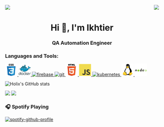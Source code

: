 <!-- <p align="center">
  Visitor count<br>
  <img src="https://profile-counter.glitch.me/holix13/count.svg" />
</p> -->

<p>
  <a href="https://count.getloli.com/"><img src="https://count.getloli.com/get/@:holix13"></a>
  <img src="https://weather-icon.journeyad.repl.co/@dubai?v=1" align="right">
</p>

<h1 align="center">Hi 👋, I'm Ikhtier</h1>
<h3 align="center">QA Automation Engineer</h3>

<h3 align="left">Languages and Tools:</h3>
<p align="left"> 
<a href="https://www.w3schools.com/css/" target="_blank"> <img src="https://raw.githubusercontent.com/devicons/devicon/master/icons/css3/css3-original-wordmark.svg" alt="css3" width="40" height="40"/> </a> 
<a href="https://www.docker.com/" target="_blank"> <img src="https://raw.githubusercontent.com/devicons/devicon/master/icons/docker/docker-original-wordmark.svg" alt="docker" width="40" height="40"/> </a> 
<a href="https://firebase.google.com/" target="_blank"> <img src="https://www.vectorlogo.zone/logos/firebase/firebase-icon.svg" alt="firebase" width="40" height="40"/> </a> 
<a href="https://git-scm.com/" target="_blank"> <img src="https://www.vectorlogo.zone/logos/git-scm/git-scm-icon.svg" alt="git" width="40" height="40"/> </a> 
<a href="https://www.w3.org/html/" target="_blank"> <img src="https://raw.githubusercontent.com/devicons/devicon/master/icons/html5/html5-original-wordmark.svg" alt="html5" width="40" height="40"/> </a> 
<a href="https://developer.mozilla.org/en-US/docs/Web/JavaScript" target="_blank"> <img src="https://raw.githubusercontent.com/devicons/devicon/master/icons/javascript/javascript-original.svg" alt="javascript" width="40" height="40"/> </a> 
<a href="https://kubernetes.io" target="_blank"> <img src="https://www.vectorlogo.zone/logos/kubernetes/kubernetes-icon.svg" alt="kubernetes" width="40" height="40"/> </a> 
<a href="https://www.linux.org/" target="_blank"> <img src="https://raw.githubusercontent.com/devicons/devicon/master/icons/linux/linux-original.svg" alt="linux" width="40" height="40"/> </a> 
<a href="https://nodejs.org" target="_blank"> <img src="https://raw.githubusercontent.com/devicons/devicon/master/icons/nodejs/nodejs-original-wordmark.svg" alt="nodejs" width="40" height="40"/> </a>

![Holix's GitHub stats](https://github-readme-stats.vercel.app/api?username=HOLIX13&show_icons=true&theme=radical)

![](https://raw.githubusercontent.com/holix13/github-stats-transparent/output/generated/overview.svg)
![](https://raw.githubusercontent.com/holix13/github-stats-transparent/output/generated/languages.svg)

### 🎧 Spotify Playing

[![spotify-github-profile](https://spotify-github-profile.vercel.app/api/view?uid=31kftouh357illan6barnci4oz3e&cover_image=true&theme=default&show_offline=true&background_color=000000&interchange=false&bar_color_cover=false)](https://spotify-github-profile.vercel.app/api/view?uid=31kftouh357illan6barnci4oz3e&redirect=true)
